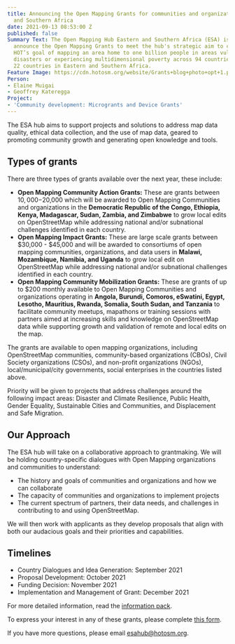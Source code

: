 ```yaml
---
title: Announcing the Open Mapping Grants for communities and organizations in Eastern
  and Southern Africa
date: 2021-09-13 08:53:00 Z
published: false
Summary Text: The Open Mapping Hub Eastern and Southern Africa (ESA) is excited to
  announce the Open Mapping Grants to meet the hub's strategic aim to contribute to
  HOT’s goal of mapping an area home to one billion people in areas vulnerable to
  disasters or experiencing multidimensional poverty across 94 countries; including
  22 countries in Eastern and Southern Africa.
Feature Image: https://cdn.hotosm.org/website/Grants+blog+photo+opt+1.png
Person:
- Elaine Muigai
- Geoffrey Kateregga
Project:
- 'Community development: Microgrants and Device Grants'
---
```


The ESA hub aims to support projects and solutions to address map data quality, ethical data collection, and the use of map data, geared to promoting community growth and generating open knowledge and tools.

## Types of grants
There are three types of grants available over the next year, these include: 

* **Open Mapping Community Action Grants:**  These are grants between $10,000-$20,000 which will be awarded to Open Mapping Communities and organizations in the **Democratic Republic of the Congo, Ethiopia, Kenya, Madagascar, Sudan, Zambia, and Zimbabwe** to grow local edits on OpenStreetMap while addressing national and/or subnational challenges identified in each country.
* **Open Mapping Impact Grants:** These are large scale grants between $30,000 - $45,000 and will be awarded to consortiums of open mapping communities, organizations, and data users in **Malawi, Mozambique, Namibia, and Uganda** to grow local edit on OpenStreetMap while addressing national and/or subnational challenges identified in each country. 
* **Open Mapping Community Mobilization Grants:** These are grants of up to $200 monthly available to Open Mapping Communities and organizations operating in **Angola, Burundi, Comoros, eSwatini, Egypt, Lesotho, Mauritius, Rwanda, Somalia, South Sudan, and Tanzania** to facilitate community meetups, mapathons or training sessions with partners aimed at increasing skills and knowledge on OpenStreetMap data while supporting growth and validation of remote and local edits on the map. 

The grants are available to open mapping organizations, including OpenStreetMap communities, community-based organizations (CBOs), Civil Society organizations (CSOs), and non-profit organizations (NGOs), local/municipal/city governments, social enterprises in the countries listed above.

Priority will be given to projects that address challenges around the following impact areas: Disaster and Climate Resilience, Public Health, Gender Equality, Sustainable Cities and Communities, and Displacement and Safe Migration.
 
## Our Approach 
The ESA hub will take on a collaborative approach to grantmaking. We will be holding country-specific dialogues with Open Mapping organizations and communities to understand: 
* The history and goals of communities and organizations and how we can collaborate
* The capacity of communities and organizations to implement projects 
* The current spectrum of partners, their data needs, and challenges in contributing to and using OpenStreetMap.

We will then work with applicants as they develop proposals that align with both our audacious goals and their priorities and capabilities.

## Timelines 
* Country Dialogues and Idea Generation: September 2021
* Proposal Development: October 2021
* Funding Decision: November 2021 
* Implementation and Management of Grant: December 2021 

For more detailed information, read the [information pack](https://wiki.openstreetmap.org/wiki/Humanitarian_OSM_Team/Open_Mapping_Hub_Eastern_and_Southern_Africa/Open_Mapping_Grants_2021).

To express your interest in any of these grants, please complete [this form](https://forms.gle/oFLQU8TJrk1Jzn7u8). 

If you have more questions, please email [esahub@hotosm.org](mailto:esahub@hotosm.org).
